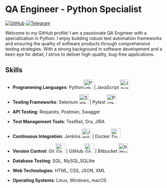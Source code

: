 # QA Engineer - Python Specialist



[![GitHub](https://img.shields.io/badge/GitHub-Follow-green.svg)](https://github.com/vladimirqw1221)
[![Telegram](https://img.shields.io/badge/Telegram-Connect-blue.svg)](https://t.me/valdimirshe)

Welcome to my GitHub profile! I am a passionate QA Engineer with a specialization in Python. I enjoy building robust test automation frameworks and ensuring the quality of software products through comprehensive testing strategies. With a strong background in software development and a keen eye for detail, I strive to deliver high-quality, bug-free applications.

## Skills
- **Programming Languages**: Python<img src="https://cdn.jsdelivr.net/gh/devicons/devicon/icons/python/python-original.svg" alt="Python" width="30" height="30"> | JavaScript
            <img src="https://cdn.jsdelivr.net/gh/devicons/devicon/icons/javascript/javascript-original.svg" alt="JavaScript" width="30" height="30"/>
- **Testing Frameworks**: Selenium
            <img src="https://cdn.jsdelivr.net/gh/devicons/devicon/icons/selenium/selenium-original.svg" alt="Selenium" width="30" height="30" /> | Pytest
            <img src="https://cdn.jsdelivr.net/gh/devicons/devicon/icons/pytest/pytest-original-wordmark.svg" alt="Pytest" width="30" height="30"  />
- **API Testing**: Requests, Postman, Swagger
- **Test Management Tools**: TestRail, Ora, JIRA
- **Continuous Integration**: Jenkins
            <img src="https://cdn.jsdelivr.net/gh/devicons/devicon/icons/jenkins/jenkins-original.svg"  alt="Jenkins" width="30" height="30"/> | Docker
            <img src="https://cdn.jsdelivr.net/gh/devicons/devicon/icons/docker/docker-original-wordmark.svg" alt="Docker" width="30" height="30" />
            
- **Version Control**: Git
            <img src="https://cdn.jsdelivr.net/gh/devicons/devicon/icons/git/git-original.svg" alt="Git" width="30" height="30" />
             | GitHub
            <img src="https://cdn.jsdelivr.net/gh/devicons/devicon/icons/github/github-original-wordmark.svg" alt="Github" width="30" height="30" />  | Bitbucket
            <img src="https://cdn.jsdelivr.net/gh/devicons/devicon/icons/bitbucket/bitbucket-original-wordmark.svg" alt="bitbucket" width="30" height="30" />    
- **Database Testing**: SQL, MySQL,SQLlite
- **Web Technologies**: HTML, CSS, JSON, XML
- **Operating Systems**: Linux, Windows, macOS



          
<!--
**vladimirqw1221/vladimirqw1221** is a ✨ _special_ ✨ repository because its `README.md` (this file) appears on your GitHub profile.

Here are some ideas to get you started:

- 🔭 I’m currently working on ...
- 🌱 I’m currently learning ...
- 👯 I’m looking to collaborate on ...
- 🤔 I’m looking for help with ...
- 💬 Ask me about ...
- 📫 How to reach me: ...
- 😄 Pronouns: ...
- ⚡ Fun fact: ...
-->
